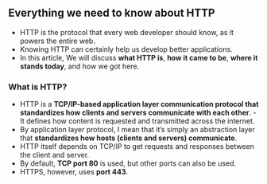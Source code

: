 ## Everything we need to know about HTTP

- HTTP is the protocol that every web developer should know, as it powers the entire web.
- Knowing HTTP can certainly help us develop better applications.
- In this article, We will discuss **what HTTP is**, **how it came to be**, **where it stands today**, and how we got here.

### What is HTTP?

- HTTP is a **TCP/IP-based application layer communication protocol that standardizes how clients and servers communicate with each other**. - It defines how content is requested and transmitted across the internet.
- By application layer protocol, I mean that it’s simply an abstraction layer that **standardizes how hosts (clients and servers) communicate**.
- HTTP itself depends on TCP/IP to get requests and responses between the client and server.
- By default, **TCP port 80** is used, but other ports can also be used.
- HTTPS, however, uses **port 443**.
